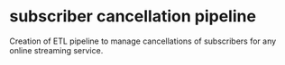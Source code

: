 # subscriber cancellation pipeline
 Creation of ETL pipeline to manage cancellations of subscribers for any online streaming service.

